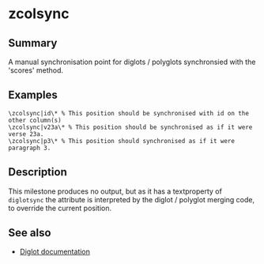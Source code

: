 # zcolsync
## Summary
A manual synchronisation point for diglots / polyglots synchronsied with the 'scores' method.
## Examples
```
\zcolsync|id\* % This position should be synchronised with id on the other column(s)
\zcolsync|v23a\* % This position should be synchronised as if it were verse 23a.
\zcolsync|p3\* % This position should synchronised as if it were paragraph 3.

```
## Description
This milestone produces no output, but as it has a textproperty of `diglotsync` the attribute is interpreted by the diglot / polyglot merging 
code, to override the current position.

## See also
* [Diglot documentation](../documentation/diglot.md)


